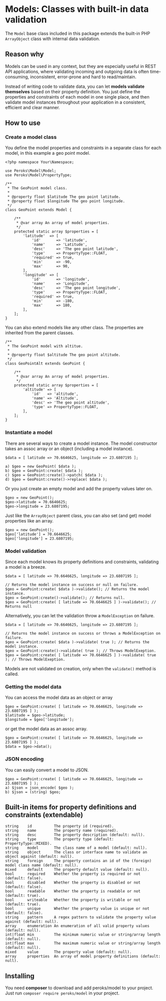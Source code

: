 # Models: Classes with built-in data validation

The `Model` base class included in this package extends the built-in
PHP `ArrayObject` class with internal data validation.

## Reason why

Models can be used in any context, but they are especially useful in REST API
applications, where validating incoming and outgoing data is often
time-consuming, inconsistent, error-prone and hard to read/maintain.

Instead of writing code to validate data, you can let **models validate
themselves** based on their property definition. You just define the properties
and constraints of each model in one single place, and then validate model
instances throughout your application in a consistent, efficient and clear
manner.

## How to use

### Create a model class

You define the model properties and constraints in a separate class for each
model, in this example a geo point model.

```
<?php namespace Your\Namespace;

use Peroks\Model\Model;
use Peroks\Model\PropertyType;

/**
 * The GeoPoint model class.
 *
 * @property float $latitude The geo point latitude.
 * @property float $longitude The geo point longitude.
 */
class GeoPoint extends Model {

	/**
	 * @var array An array of model properties.
	 */
	protected static array $properties = [
		'latitude'  => [
			'id'       => 'latitude',
			'name'     => 'Latitude',
			'desc'     => 'The geo point latitude',
			'type'     => PropertyType::FLOAT,
			'required' => true,
			'min'      => -90,
			'max'      => 90,
		],
		'longitude' => [
			'id'       => 'longitude',
			'name'     => 'Longitude',
			'desc'     => 'The geo point longitude',
			'type'     => PropertyType::FLOAT,
			'required' => true,
			'min'      => -180,
			'max'      => 180,
		],
	];
}
```

You can also extend models like any other class. The properties are inherited
from the parent classes.

```
/**
 * The GeoPoint model with altitue.
 *
 * @property float $altitude The geo point altitude.
 */
class GeoPointAlt extends GeoPoint {

	/**
	 * @var array An array of model properties.
	 */
	protected static array $properties = [
		'altitude' => [
			'id'   => 'altitude',
			'name' => 'Altitude',
			'desc' => 'The geo point altitude',
			'type' => PropertyType::FLOAT,
		],
	];
}
```

### Instantiate a model

There are several ways to create a model instance. The model constructor takes
an assoc array or an object (including a model instance).

```
$data = [ latitude => 70.6646625, longitude => 23.6807195 ];

a) $geo = new GeoPoint( $data );
b) $geo = GeoPoint:create( $data );
c) $geo = GeoPoint:create()->patch( $data );
d) $geo = GeoPoint:create()->replace( $data );
```

Or you just create an empty model and add the property values later on.

```
$geo = new GeoPoint();
$geo->latitude = 70.6646625;
$geo->longitude = 23.6807195;
```

Just like the `ArrayObject` parent class, you can also set (and get) model
properties like an array.

```
$geo = new GeoPoint();
$geo['latitude'] = 70.6646625;
$geo['longitude'] = 23.6807195;
```

### Model validation

Since each model knows its property definitions and constraints, validating
a model is a breeze.

```
$data = [ latitude => 70.6646625, longitude => 23.6807195 ];

// Returns the model instance on success or null on failure.
$geo = GeoPoint:create( $data )->validate(); // Returns the model instance.
$geo = GeoPoint:create()->validate(); // Returns null.
$geo = GeoPoint:create( [ latitude => 70.6646625 ] )->validate(); // Returns null
```

Alternatively, you can let the validation throw a `ModelException` on failure.

```
$data = [ latitude => 70.6646625, longitude => 23.6807195 ];

// Returns the model instance on success or throws a ModelException on failure.
$geo = GeoPoint:create( $data )->validate( true ); // Returns the model instance.
$geo = GeoPoint:create()->validate( true ); // Throws ModelExeption.
$geo = GeoPoint:create( [ latitude => 70.6646625 ] )->validate( true ); // Throws ModelExeption.
```

Models are not validated on creation, only when the `validate()` method is called.

### Getting the model data

You can access the model data as an object or array

```
$geo = GeoPoint:create( [ latitude => 70.6646625, longitude => 23.6807195 ] );
$latitude = $geo->latitude;
$longitude = $geo['longitude'];
```

or get the model data as an assoc array.

```
$geo = GeoPoint:create( [ latitude => 70.6646625, longitude => 23.6807195 ] );
$data = $geo->data();
```

### JSON encoding

You can easily convert a model to JSON.

```
$geo = GeoPoint:create( [ latitude => 70.6646625, longitude => 23.6807195 ] );
a) $json = json_encode( $geo );
b) $json = (string) $geo;
```

## Built-in items for property definitions and constraints (extendable)

```
string    id          The property id (required).
string    name        The property name (required).
string    desc        The property description (default: null).
string    type        The property type (default: PropertyType::MIXED).
string    model       The class name of a model (default: null).
string    object      The class or interface name to validate an object against (default: null).
string    foreign     The property contains an id of the (foreign) model class name (default: null).
mixed     default     The property default value (default: null).
bool      required    Whether the property is required or not (default: false).
bool      disabled    Whether the property is disabled or not (default: false).
bool      readable    Whether the property is readable or not (default: true).
bool      writeable   Whether the property is writable or not (default: true).
bool      unique      Whether the property value is unique or not (default: false).
string    pattern     A regex pattern to validate the property value against (default: null).
array     enumeration An enumeration of all valid property values (default: null).
int|float min         The minimum numeric value or string/array length (default: null).
int|float max         The maximum numeric value or string/array length (default: null).
mixed     value       The property value (default: null).
array     properties  An array of model property definitions (default: null).
 ```

## Installing

You need **composer** to download and add peroks/model to your project.
Just run `composer require peroks/model` in your project.
